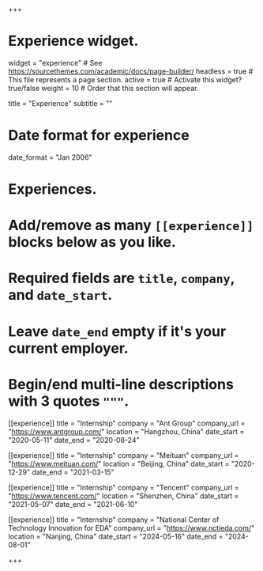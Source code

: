 +++

# Experience widget.

widget = "experience"  # See https://sourcethemes.com/academic/docs/page-builder/
headless = true  # This file represents a page section.
active = true  # Activate this widget? true/false
weight = 10  # Order that this section will appear.

title = "Experience"
subtitle = ""

# Date format for experience

date_format = "Jan 2006"

# Experiences.

# Add/remove as many `[[experience]]` blocks below as you like.

# Required fields are `title`, `company`, and `date_start`.

# Leave `date_end` empty if it's your current employer.

# Begin/end multi-line descriptions with 3 quotes `"""`.

[[experience]]
  title = "Internship"
  company = "Ant Group"
  company_url = "https://www.antgroup.com/"
  location = "Hangzhou, China"
  date_start = "2020-05-11"
  date_end = "2020-08-24"

[[experience]]
  title = "Internship"
  company = "Meituan"
  company_url = "https://www.meituan.com/"
  location = "Beijing, China"
  date_start = "2020-12-29"
  date_end = "2021-03-15"

[[experience]]
  title = "Internship"
  company = "Tencent"
  company_url = "https://www.tencent.com/"
  location = "Shenzhen, China"
  date_start = "2021-05-07"
  date_end = "2021-06-10"

[[experience]]
  title = "Internship"
  company = "National Center of Technology Innovation for EDA"
  company_url = "https://www.nctieda.com/"
  location = "Nanjing, China"
  date_start = "2024-05-16"
  date_end = "2024-08-01"

+++
